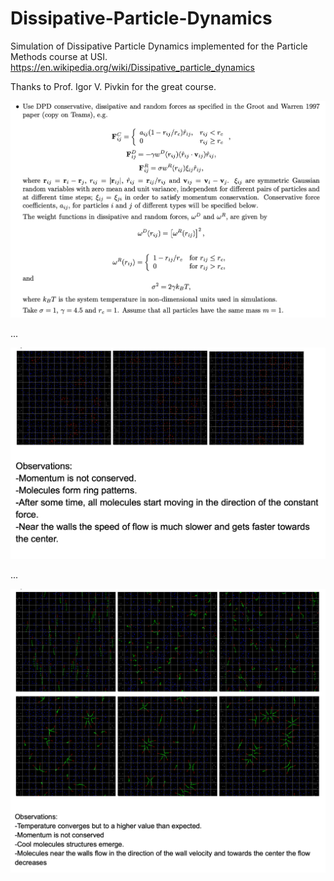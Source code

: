 # Dissipative-Particle-Dynamics

Simulation of Dissipative Particle Dynamics implemented for the Particle Methods course at USI.
https://en.wikipedia.org/wiki/Dissipative_particle_dynamics

Thanks to Prof. Igor V. Pivkin for the great course.

![DPD0](/DPD0.png)

...

![DPD1](/DPD1.png)

...

![DPD2](/DPD2.png)

